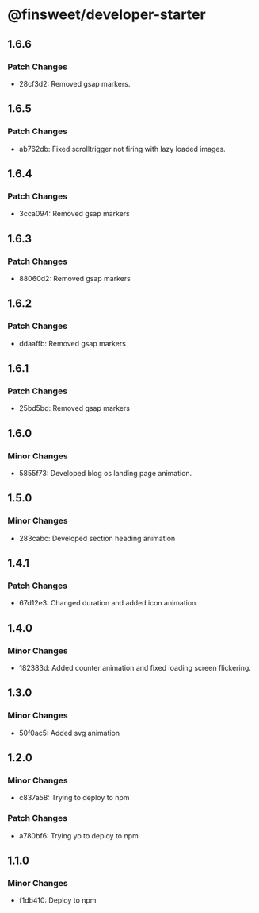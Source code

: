 # @finsweet/developer-starter

## 1.6.6

### Patch Changes

- 28cf3d2: Removed gsap markers.

## 1.6.5

### Patch Changes

- ab762db: Fixed scrolltrigger not firing with lazy loaded images.

## 1.6.4

### Patch Changes

- 3cca094: Removed gsap markers

## 1.6.3

### Patch Changes

- 88060d2: Removed gsap markers

## 1.6.2

### Patch Changes

- ddaaffb: Removed gsap markers

## 1.6.1

### Patch Changes

- 25bd5bd: Removed gsap markers

## 1.6.0

### Minor Changes

- 5855f73: Developed blog os landing page animation.

## 1.5.0

### Minor Changes

- 283cabc: Developed section heading animation

## 1.4.1

### Patch Changes

- 67d12e3: Changed duration and added icon animation.

## 1.4.0

### Minor Changes

- 182383d: Added counter animation and fixed loading screen flickering.

## 1.3.0

### Minor Changes

- 50f0ac5: Added svg animation

## 1.2.0

### Minor Changes

- c837a58: Trying to deploy to npm

### Patch Changes

- a780bf6: Trying yo to deploy to npm

## 1.1.0

### Minor Changes

- f1db410: Deploy to npm

